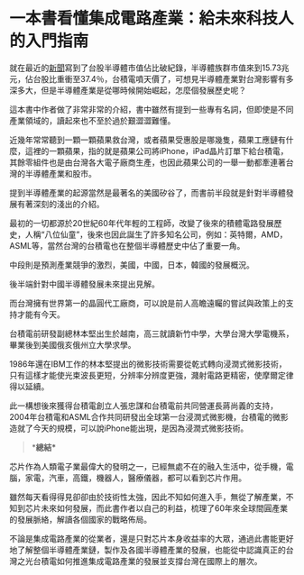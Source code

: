 # 一本書看懂集成電路產業：給未來科技人的入門指南

就在最近的[新聞](https://ctee.com.tw/news/stock/308464.html)寫到了台股半導體市值佔比破紀錄，半導體族群市值來到15.73兆元，佔台股比重衝至37.4％，台積電噴天價了，可想見半導體產業對台灣影響有多深多大，但是半導體產業是從哪時候開始崛起，怎麼個發展歷史呢？

這本書中作者做了非常非常的介紹，書中雖然有提到一些專有名詞，但即使是不同產業領域的，讀起來也不至於過於艱澀澀難懂。

近幾年常常聽到一顆一顆蘋果救台灣，或者蘋果受惠股是哪幾隻，蘋果工應鏈有什麼，這裡的一顆蘋果，指的就是蘋果公司將iPhone，iPad晶片訂單下給台積電，其餘零組件也是由台灣各大電子廠商生產，也因此蘋果公司的一舉一動都牽連著台灣的半導體產業和股市。

提到半導體產業的起源當然是最著名的美國矽谷了，而書前半段就是針對半導體發展有著深刻的淺出的介紹。

最初的一切都源於20世紀60年代年輕的工程師，改變了後來的積體電路發展歷史，人稱“八位仙童”，後來也因此誕生了許多知名公司，例如：英特爾，AMD，ASML等，當然台灣的台積電也在整個半導體歷史中佔了重要一角。

中段則是預測產業競爭的激烈，美國，中國，日本，韓國的發展概況。

後半端針對中國半導體發展未來提出見解。

而台灣擁有世界第一的晶圓代工廠商，可以說是前人高瞻遠矚的嘗試與政策上的支持才能有今天。

台積電前研發副總林本堅出生於越南，高三就讀新竹中學，大學台灣大學電機系，畢業後到美國俄亥俄州立大學求學。

1986年還在IBM工作的林本堅提出的微影技術需要從乾式轉向浸潤式微影技術，只有這樣才能使光束波長更短，分辨率分辨度更強，濺射電路更精密，使摩爾定律得以延續。

此一構想後來獲得台積電創立人張忠謀和台積電前共同營運長蔣尚義的支持，2004年台積電和ASML合作共同研發出全球第一台浸潤式微影機，台積電的微影造就了今天的規模，可以說iPhone能出現，是因為浸潤式微影技術。

> ***總結\***

芯片作為人類電子業最偉大的發明之一，已經無處不在的融入生活中，從手機，電腦，家電，汽車，高鐵，機器人，醫療儀器，都可以看到芯片作用。

雖然每天看得得見卻卻由於技術性太強，因此不知如何進入手，無從了解產業，不知到芯片未來如何發展，而此書作者以自己的利益，梳理了60年來全球間圓產業的發展脈絡，解讀各個國家的戰略佈局。

不論是集成電路產業的從業者，還是只對芯片本身收益率的大眾，通過此書能更好地了解整個半導體產業鏈，製作及各國半導體產業的發展，也能從中認識真正的台灣之光台積電如何推進集成電路產業的發展並支撐台灣在國際上的層次。

# 